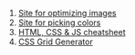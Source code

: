 1. [Site for optimizing images](https://tinypng.com/)
2. [Site for picking colors](https://flatuicolors.com/)
3. [HTML, CSS & JS cheatsheet](https://htmlcheatsheet.com/)
4. [CSS Grid Generator](https://cssgrid-generator.netlify.app/)

